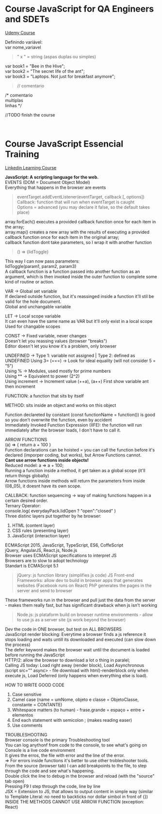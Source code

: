 # Course **JavaScript for QA Engineers and SDETs**

[Udemy Course](https://www.udemy.com/course/javascript-for-qa-engineers-and-sdets)

Definindo variável:  
var nome_variavel  

> " x " = string (aspas duplas ou simples)

var book1 = "Bee in the Hive";  
var book2 = "The secret life of the ant";  
var book3 = "Laptops. Not just for breakfast anymore";

> // comentario

/* comentario  
multiplas  
linhas */

//TODO finish the course

<br>

# Course **JavaScript Essencial Training**

[Linkedin Learning Course](https://www.linkedin.com/learning/javascript-essential-training)

**JavaScript: A scripting language for the web.**  
EVENTS (DOM = Document Object Model)  
Everything that happens in the browser are events  
> eventTarget.addEventListener(eventTarget, callback [, options])  
> Callback: function that will run when eventTarget is caught  
> Options = advanced (you may declare it false, so the default takes place)  

array.forEach() executes a provided callback function once for each item in the array;  
array.map() creates a new array with the results of executing a provided callback function once for each item in the original array;  
callback function dont take parameters, so I wrap it with another function  
> () => {lidToggle}

This way I can now pass parameters:  
lidToggle(param1, param2, param3)  
A callback function is a function passed into another function as an argument, which is then invoked inside the outer function to complete some kind of routine or action.  

VAR -> Global set variable  
If declared outside function, but it's reassinged inside a function it'll stil be valid for the hole document.  
Global and unchangable variable  

LET -> Local scope variable  
It can even have the same name as VAR but it'll only exist in a local scope
Used for changable scopes  

CONST -> Fixed variable, never changes  
Doesn't let you reassing values (browser "breaks")  
Editor doesn't let you know it's a problem, only browser  

UNDEFINED -> Type 1: variable not assigned | Type 2: defined as UNDEFINED
Using 3= (===) -> Look for ideal equality (will not consider 5 = "5")  
Using % -> Modules, used mostly for prime numbers  
Using ** -> Equivalent to power (2^2)  
Using increment -> Increment value (++a), (a++) First show variable ant then increment  

FUNCTION: a function that sits by itself  

METHOD: sits inside an object and works on this object  

Function declareted by constant (const functionName = function()) is good so you don't overwrite the function, even by accident  
Immediately Invoked Function Expression (IIFE): the function will run immediately after the browser loads, I don't have to call it.  

ARROW FUNCTIONS  
(a) => { return a + 100 }  
Function declarations can be hoisted = you can call the function before it's declared (imporper coding, but works), but Arrow Functions cannot.  
**Cant use arrow functions inside objects!**  
Reduced model: a => a + 100;  
Running a function inside a method, it get taken as a global scope (it'll return things globally)  
Arrow functions inside methods will return the parameters from inside (08_05), it doesnt have its own scope.  

CALLBACK: function sequencing -> way of making functions happen in a certain desired order.  
Ternary Operator:  
console.log( everydayPack.lidOpen ? "open":"closed" )  
Three distinc layers put together by he browser:  
1. HTML (content layer)
2. CSS rules (presenting layer)
3. JavaScript (interaction layer)

ECMAScript 2015, JavaScript, TypeScript, ES6, CoffeScript  
jQuery, AngularJS, React.js, Node.js  
Browser uses ECMAScript specifications to interpret JS  
Browsers are to slow to adopt technology  
Standart is ECMAScript 5.1  
> jQuery: js function library (simplifies js code)
> JS Front-end Frameworks: allow dev to build in browser apps that generates websites (Facebook runs on React)
> PhP generates the pages in the server and send to browser

These frameworks run in the browser and pull just the data from the server - makes them really fast, but
has significant drawback when js isn't working

> Node.js: js plataform build on browser runtime environments - allow to use js as a server site (js work beyond the browser)

Dev the code in ONE browser, but test on ALL BROWSERS  
JavaScript render blocking: Everytime a browser finds a js reference it stops loading and waits untill its downloaded and executed (can slow down the process)  
The defer keyword makes the browser wait until the document is loaded before running the JavaScript  
HTTP/2: allow the browser to download a lot o thing in paralel;  
Calling JS today: Load right away (render block), Load Asynchronous (script src="" async> - file download with html)-renderblock only when execute js, Load Deferred (only happens when everything else is load).

HOW TO WRITE GOOD CODE
1. Case sensitive
2. Camel case (name = umNome, objeto e classe = ObjetoClasse, constante = CONTANTE)
3. Whitespace matters (to human) - frase.grande = espaço + entre + elementos
4. End each statement with semicolon ; (makes reading easer)
5. Use comments

TROUBLESHOOTING  
Browser console is the primary Troubleshooting tool  
You can log anythonf from code to the console, to see what's going on
Console is a live code environment  
It gives the erros, the file with error and the line of the error.  
=> For errors inside functions it's better to use other trobleshooter tools.  
From the source (browser tab) I can add breakpoints to the file, to step through the code and see what's happening.  
Double click the line to debug in the browser and reload (with the "source" tab open)  
Pressing F9 I step through the code, line by line  
JSX = Extension to JS, that allows to output content in simple way (similar to Template Literal: no need to backticks nor dollar simbol in front of {})  
INSIDE THE METHODS CANNOT USE ARROW FUNCTION (exception: React)
